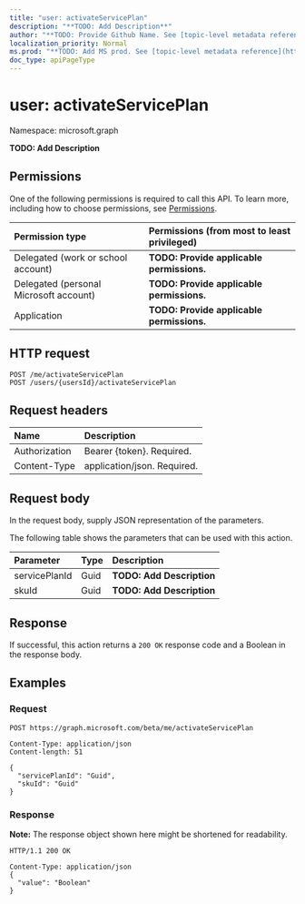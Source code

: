 ```yaml
---
title: "user: activateServicePlan"
description: "**TODO: Add Description**"
author: "**TODO: Provide Github Name. See [topic-level metadata reference](https://msgo.azurewebsites.net/add/document/guidelines/metadata.html#topic-level-metadata)**"
localization_priority: Normal
ms.prod: "**TODO: Add MS prod. See [topic-level metadata reference](https://msgo.azurewebsites.net/add/document/guidelines/metadata.html#topic-level-metadata)**"
doc_type: apiPageType
---
```


# user: activateServicePlan
Namespace: microsoft.graph

**TODO: Add Description**

## Permissions
One of the following permissions is required to call this API. To learn more, including how to choose permissions, see [Permissions](/graph/permissions-reference).

|Permission type|Permissions (from most to least privileged)|
|:---|:---|
|Delegated (work or school account)|**TODO: Provide applicable permissions.**|
|Delegated (personal Microsoft account)|**TODO: Provide applicable permissions.**|
|Application|**TODO: Provide applicable permissions.**|

## HTTP request

<!-- {
  "blockType": "ignored"
}
-->
``` http
POST /me/activateServicePlan
POST /users/{usersId}/activateServicePlan
```

## Request headers
|Name|Description|
|:---|:---|
|Authorization|Bearer {token}. Required.|
|Content-Type|application/json. Required.|

## Request body
In the request body, supply JSON representation of the parameters.

The following table shows the parameters that can be used with this action.

|Parameter|Type|Description|
|:---|:---|:---|
|servicePlanId|Guid|**TODO: Add Description**|
|skuId|Guid|**TODO: Add Description**|



## Response

If successful, this action returns a `200 OK` response code and a Boolean in the response body.

## Examples

### Request
<!-- {
  "blockType": "request",
  "name": "user_activateserviceplan"
}
-->
``` http
POST https://graph.microsoft.com/beta/me/activateServicePlan

Content-Type: application/json
Content-length: 51

{
  "servicePlanId": "Guid",
  "skuId": "Guid"
}
```


### Response
**Note:** The response object shown here might be shortened for readability.
<!-- {
  "blockType": "response",
  "truncated": true,
  "@odata.type": "Edm.Boolean"
}
-->
``` http
HTTP/1.1 200 OK

Content-Type: application/json
{
  "value": "Boolean"
}
```

